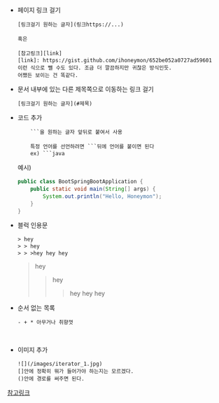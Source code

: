 <br/>


- 페이지 링크 걸기
    ```
    [링크걸기 원하는 글자](링크https://...)

    혹은 

    [참고링크][link]
    [link]: https://gist.github.com/ihoneymon/652be052a0727ad59601
    이런 식으로 뺄 수도 있다. 조금 더 깔끔하지만 귀찮은 방식인듯. 
    어쨌든 보이는 건 똑같다. 

    ```

- 문서 내부에 있는 다른 제목쪽으로 이동하는 링크 걸기 
    ```
    [링크걸기 원하는 글자](#제목)
    ```


- 코드 추가 
    ```
        ```을 원하는 글자 앞뒤로 붙여서 사용 

        특정 언어를 선언하려면 ```뒤에 언어를 붙이면 된다 
        ex) ```java
    ```
    예시) 
    ```java
    public class BootSpringBootApplication {
        public static void main(String[] args) {
            System.out.println("Hello, Honeymon");
        }
    }   
    ```

- 블럭 인용문
    ```
    > hey
    > > hey
    > > >hey hey hey 
    ```
    > hey
    > > hey
    > > >hey hey hey 
- 순서 없는 목록 
    ```
   - + * 아무거나 취향껏
    ```

<br/>

- 이미지 추가 
    ```
    ![](/images/iterator_1.jpg)
    []안에 정확히 뭐가 들어가야 하는지는 모르겠다. 
    ()안에 경로를 써주면 된다. 
    ```

[참고링크][link]

[link]: https://gist.github.com/ihoneymon/652be052a0727ad59601